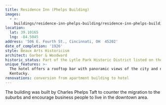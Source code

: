 ```yaml
---
title: Residence Inn (Phelps Building)
images:
  - >-
    buildings/residence-inn-phelps-building/residence-inn-phelps-building-0_j5awpc
location:
  lat: 39.10165
  lng: -84.5045
address: '506 E. Fourth St., Cincinnati, OH  45202'
date_of_completion: '1926'
style: Beaux Arts Historicism
architect: Garber & Woodward
historic_status: Part of the Lytle Park Historic District listed on the NRHP in 1976.
unique_features: >-
  The hotel offers a rooftop bar with panoramic views of the city and northern
  Kentucky.
renovations: conversion from apartment building to hotel
---
```


The building was built by Charles Phelps Taft to counter the migration to the suburbs and encourage business people to live in the downtown area.
